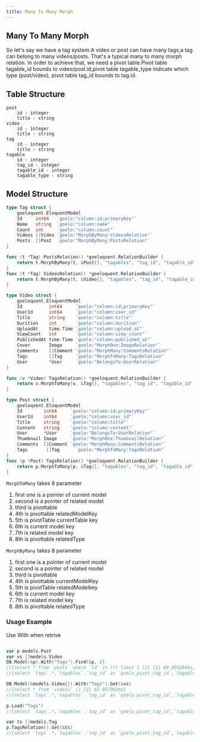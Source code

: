 ```yaml
---
title: Many To Many Morph
---
```


## Many To Many Morph

So let's say we have a tag system.A video or post can have many tags,a tag can belong to many videos/posts. That's a
typical many to many morph relation. In order to achieve that, we need a pivot table.Pivot table tagable_id bounds to
video/post.id,pivot table tagable_type indicate which type (post/video), pivot table tag_id bounds to tag.id.

## Table Structure

```
post
    id - integer
    title - string
video 
    id - integer
    title - string
tag
    id - integer
    title - string
tagable
    id - integer
    tag_id - integer
    tagable_id - integer
    tagable_type - string
```

## Model Structure
```go
type Tag struct {
	goeloquent.EloquentModel
	Id     int64   `goelo:"column:id;primaryKey"`
	Name   string  `goelo:"column:name"`
	Count  int     `goelo:"column:count"`
	Videos []Video `goelo:"MorphByMany:VideosRelation"`
	Posts  []Post  `goelo:"MorphByMany:PostsRelation"`
}

func (t *Tag) PostsRelation() *goeloquent.RelationBuilder {
	return t.MorphByMany(t, &Post{}, "tagables", "tag_id", "tagable_id", "id", "id", "tagable_type")
}
func (t *Tag) VideosRelation() *goeloquent.RelationBuilder {
	return t.MorphByMany(t, &Video{}, "tagables", "tag_id", "tagable_id", "id", "id", "tagable_type")
}

type Video struct {
	goeloquent.EloquentModel
	Id          int64     `goelo:"column:id;primaryKey"`
	UserId      int64     `goelo:"column:user_id"`
	Title       string    `goelo:"column:title"`
	Durition    int       `goelo:"column:durition"`
	UploadAt    time.Time `goelo:"column:upload_at"`
	ViewCount   int       `goelo:"column:view_count"`
	PublishedAt time.Time `goelo:"column:published_at"`
	Cover       Image     `goelo:"MorphOne:ImageRelation"`
	Comments    []Comment `goelo:"MorphMany:CommentsRelation"`
	Tags        []Tag     `goelo:"MorphToMany:TagsRelation"`
	User        *User     `goelo:"BelongsTo:UserRelation"`
}

func (v *Video) TagsRelation() *goeloquent.RelationBuilder {
	return v.MorphToMany(v, &Tag{}, "tagables", "tag_id", "tagable_id", "id", "id", "tagable_type")
}

type Post struct {
	goeloquent.EloquentModel
	Id        int64     `goelo:"column:id;primaryKey"`
	UserId    int64     `goelo:"column:user_id"`
	Title     string    `goelo:"column:title"`
	Content   string    `goelo:"column:content"`
	User      *User     `goelo:"BelongsTo:UserRelation"`
	Thumbnail Image     `goelo:"MorphOne:ThumbnailRelation"`
	Comments  []Comment `goelo:"MorphMany:CommentsRelation"`
	Tags       []Tag      `goelo:"MorphToMany:TagsRelation"`
}
func (p *Post) TagsRelation() *goeloquent.RelationBuilder {
	return p.MorphToMany(p, &Tag{}, "tagables", "tag_id", "tagable_id", "id", "id", "tagable_type")
}

```

`MorphToMany` takes 8 parameter
1. first one is a pointer of current model
2. second is a pointer of related model 
3. third is pivottable
4. 4th is pivottable relatedModelKey
5. 5th is pivotTable currentTable key
6. 6th is current model key
7. 7th is related model key
8. 8th is pivottable relatedType

`MorphByMany` takes 8 parameter
1. first one is a pointer of current model
2. second is a pointer of related model
3. third is pivottable
4. 4th is pivottable currentModelKey
5. 5th is pivotTable relatedModelkey
6. 6th is current model key
7. 7th is related model key
8. 8th is pivottable relatedType

### Usage Example
Use With when retrive

```go

var p models.Post
var vs []models.Video
DB.Model(&p).With("Tags").Find(&p, 2)
//{select * from `posts` where `id` in (?) limit 1 [2] {1} 69.056284ms}
//{select `tags`.*,`tagables`.`tag_id` as `goelo_pivot_tag_id`,`tagables`.`tagable_id` as `goelo_pivot_tagable_id` from `tags` inner join tagables on `tagables`.`tag_id` = `tags`.`id` where `tagables`.`tagable_id` in (?) and `tagable_type` = ? [2 post] {3} 71.667502ms}

DB.Model(&models.Video{}).With("Tags").Get(&vs)
//{select * from `videos` [] {2} 62.957382ms}
//{select `tags`.*,`tagables`.`tag_id` as `goelo_pivot_tag_id`,`tagables`.`tagable_id` as `goelo_pivot_tagable_id` from `tags` inner join tagables on `tagables`.`tag_id` = `tags`.`id` where `tagables`.`tagable_id` in (?,?) and `tagable_type` = ? [2 4 video] {0} 60.784166ms}

p.Load("Tags")
//{select `tags`.*,`tagables`.`tag_id` as `goelo_pivot_tag_id`,`tagables`.`tagable_id` as `goelo_pivot_tagable_id` from `tags` inner join tagables on `tagables`.`tag_id` = `tags`.`id` where `tagables`.`tagable_id` in (?) and `tagable_type` = ? [2 post] {3} 65.90312ms}

var ts []models.Tag
p.TagsRelation().Get(&ts)
//{select `tags`.*,`tagables`.`tag_id` as `goelo_pivot_tag_id`,`tagables`.`tagable_id` as `goelo_pivot_tagable_id` from `tags` inner join tagables on `tagables`.`tag_id` = `tags`.`id` where `tagable_id` = ? and `tagable_type` = ? [2 post] {3} 65.028647ms}
```
